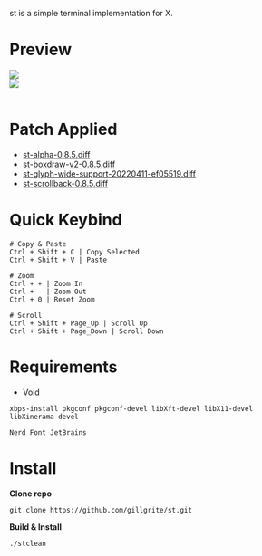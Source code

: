 st is a simple terminal implementation for X.

# **Preview**
<img src="https://filedn.com/lndsHOIbWNoRqUhvg4xD1oh/rice/st-preview%2302.png"><br>
<img src="https://filedn.com/lndsHOIbWNoRqUhvg4xD1oh/rice/st-preview%2304.png"><br><br>

# **Patch Applied**
+ [st-alpha-0.8.5.diff](https://st.suckless.org/patches/alpha/st-alpha-20220206-0.8.5.diff)
+ [st-boxdraw-v2-0.8.5.diff](https://st.suckless.org/patches/boxdraw/st-boxdraw_v2-0.8.5.diff)
+ [st-glyph-wide-support-20220411-ef05519.diff](https://st.suckless.org/patches/glyph_wide_support/st-glyph-wide-support-20220411-ef05519.diff)
+ [st-scrollback-0.8.5.diff](https://st.suckless.org/patches/scrollback/st-scrollback-0.8.5.diff)

# **Quick Keybind**
```
# Copy & Paste
Ctrl + Shift + C | Copy Selected
Ctrl + Shift + V | Paste

# Zoom
Ctrl + + | Zoom In
Ctrl + - | Zoom Out
Ctrl + 0 | Reset Zoom

# Scroll
Ctrl + Shift + Page_Up | Scroll Up
Ctrl + Shift + Page_Down | Scroll Down
```

# Requirements

+ Void
```
xbps-install pkgconf pkgconf-devel libXft-devel libX11-devel libXinerama-devel
```
```
Nerd Font JetBrains
```
# Install
**Clone repo**
```
git clone https://github.com/gillgrite/st.git
```
**Build & Install**

```
./stclean
```

